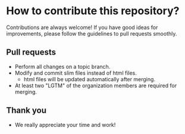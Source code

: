 # How to contribute this repository?

Contributions are always welcome! If you have good ideas for improvements,
please follow the guidelines to pull requests smoothly.

## Pull requests
* Perform all changes on a topic branch.
* Modify and commit slim files instead of html files.
  * html files will be updated automatically after merging.
* At least two "LGTM" of the organization members are required for merging.

## Thank you
 * We really appreciate your time and work!

